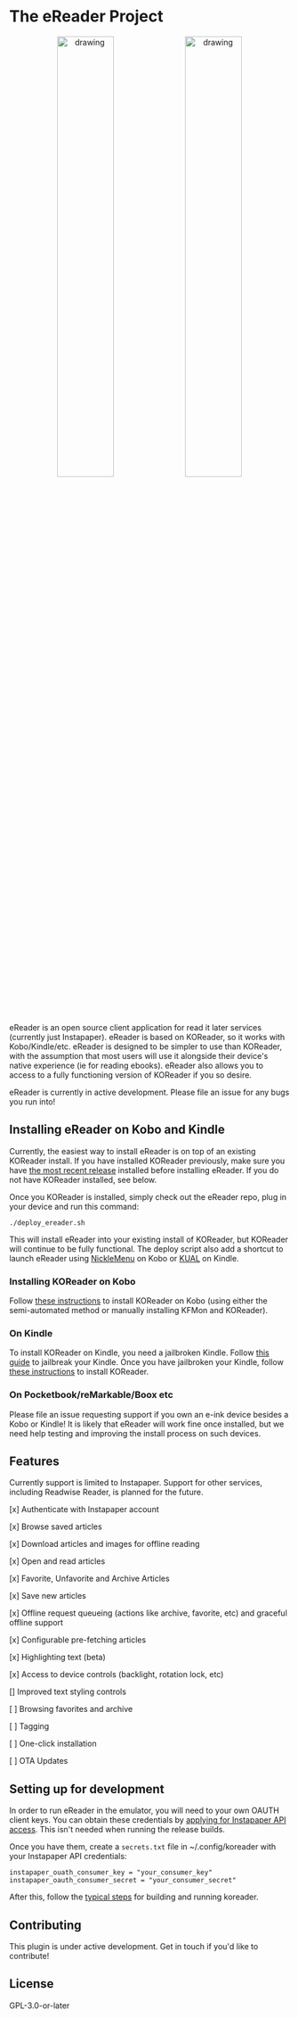 # The eReader Project

<p align="center">
  <img src="https://github.com/user-attachments/assets/4baac2a7-6a21-41b1-b0c3-4ccf395bb932" alt="drawing" style="width:45%;"/>
  <img src="https://github.com/user-attachments/assets/0c857390-adaa-4afc-a35a-f0bffa95c781" alt="drawing" style="width:45%;"/>
  
</p>

eReader is an open source client application for read it later services (currently just Instapaper). eReader is based on KOReader, so it works with Kobo/Kindle/etc. eReader is designed to be simpler to use than KOReader, with the assumption that most users will use it alongside their device's native experience (ie for reading ebooks). eReader also allows you to access to a fully functioning version of KOReader if you so desire.

eReader is currently in active development. Please file an issue for any bugs you run into!

## Installing eReader on Kobo and Kindle

Currently, the easiest way to install eReader is on top of an existing KOReader install. If you have installed KOReader previously, make sure you have [the most recent release](https://github.com/koreader/koreader/releases) installed before installing eReader. If you do not have KOReader installed, see below.

Once you KOReader is installed, simply check out the eReader repo, plug in your device and run this command:
```
./deploy_ereader.sh
```

This will install eReader into your existing install of KOReader, but KOReader will continue to be fully functional. The deploy script also add a shortcut to launch eReader using [NickleMenu](https://github.com/pgaskin/NickelMenu) on Kobo or [KUAL](https://www.mobileread.com/forums/showthread.php?t=203326) on Kindle.

### Installing KOReader on Kobo
Follow [these instructions](https://github.com/koreader/koreader/wiki/Installation-on-Kobo-devices) to install KOReader on Kobo (using either the semi-automated method or manually installing KFMon and KOReader).

### On Kindle
To install KOReader on Kindle, you need a jailbroken Kindle. Follow [this guide](https://kindlemodding.org/jailbreaking/) to jailbreak your Kindle. Once you have jailbroken your Kindle, follow [these instructions](https://github.com/koreader/koreader/wiki/Installation-on-Kindle-devices) to install KOReader.

### On Pocketbook/reMarkable/Boox etc

Please file an issue requesting support if you own an e-ink device besides a Kobo or Kindle! It is likely that eReader will work fine once installed, but we need help testing and improving the install process on such devices.

## Features

Currently support is limited to Instapaper. Support for other services, including Readwise Reader, is planned for the future.

[x] Authenticate with Instapaper account

[x] Browse saved articles

[x] Download articles and images for offline reading

[x] Open and read articles

[x] Favorite, Unfavorite and Archive Articles

[x] Save new articles

[x] Offline request queueing (actions like archive, favorite, etc) and graceful offline support

[x] Configurable pre-fetching articles

[x] Highlighting text (beta)

[x] Access to device controls (backlight, rotation lock, etc)

[] Improved text styling controls

[ ] Browsing favorites and archive

[ ] Tagging

[ ] One-click installation

[ ] OTA Updates

## Setting up for development

In order to run eReader in the emulator, you will need to your own OAUTH client keys. You can obtain these credentials by [applying for Instapaper API access](https://www.instapaper.com/api). This isn't needed when running the release builds.

Once you have them, create a `secrets.txt` file in ~/.config/koreader with your Instapaper API credentials:

```
instapaper_ouath_consumer_key = "your_consumer_key"
instapaper_oauth_consumer_secret = "your_consumer_secret"
```

After this, follow the [typical steps](https://github.com/koreader/koreader/blob/master/doc/Building.md) for building and running koreader.

## Contributing

This plugin is under active development. Get in touch if you'd like to contribute!

## License

GPL-3.0-or-later
